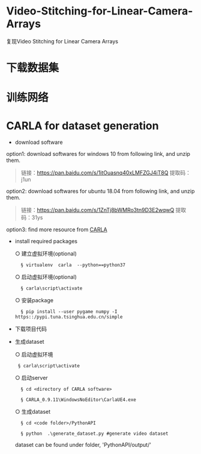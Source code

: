 # Video-Stitching-for-Linear-Camera-Arrays
复现Video Stitching for Linear Camera Arrays

# 下载数据集


# 训练网络

# CARLA for dataset generation
- download software

option1: download softwares for windows 10 from following link, and unzip them.
>链接：https://pan.baidu.com/s/1itOuasnq40xLMFZGJ4iT8Q 
提取码：j1un 

option2: download softwares for ubuntu 18.04 from following link, and unzip them.
>链接：https://pan.baidu.com/s/1ZnTj8bWMRo3tn9D3E2wqwQ 
提取码：31ys 

option3: find more resource from [CARLA](https://github.com/carla-simulator/carla/releases)

- install required packages

    ○ 建立虚拟环境(optional)
    
        § virtualenv  carla  --python==python37
        
    ○ 启动虚拟环境(optional)
    
        § carla\script\activate
        
    ○ 安装package
    
        § pip install --user pygame numpy -I https::/pypi.tuna.tsinghua.edu.cn/simple
        
- 下载项目代码
    
- 生成dataset

    ○ 启动虚拟环境
    
       § carla\script\activate 

    ○ 启动server
        
        § cd <directory of CARLA software>
        
        § CARLA_0.9.11\WindowsNoEditor\CarlaUE4.exe
        
    ○ 生成dataset
    
        § cd <code folder>/PythonAPI
        
        § python  .\generate_dataset.py #generate video dataset
        
     dataset can be found under folder, 'PythonAPI/output/'
        
        
